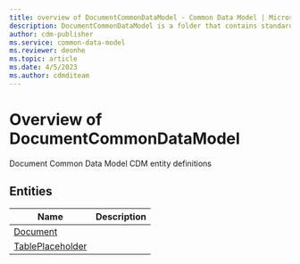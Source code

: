 ```yaml
---
title: overview of DocumentCommonDataModel - Common Data Model | Microsoft Docs
description: DocumentCommonDataModel is a folder that contains standard entities related to the Common Data Model.
author: cdm-publisher
ms.service: common-data-model
ms.reviewer: deonhe
ms.topic: article
ms.date: 4/5/2023
ms.author: cdmditeam
---
```


# Overview of DocumentCommonDataModel

Document Common Data Model CDM entity definitions  

## Entities

|Name|Description|
|---|---|
|[Document](Document.md)||
|[TablePlaceholder](TablePlaceholder.md)||
